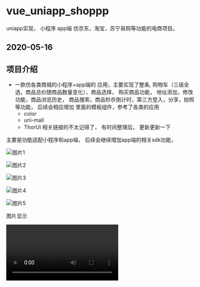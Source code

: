 # vue_uniapp_shoppp
uniapp实现， 小程序 app端 仿京东，淘宝，苏宁易购等功能的电商项目。


2020-05-16
---

## 项目介绍

- 一款仿各类商城的小程序+app端的 应用，主要实现了整条, 购物车（三级全选，商品总价随商品数量变化），商品选择，
购买商品功能， 地址添加，修改功能，商品浏览历史， 商品搜索，商品秒杀倒计时，第三方登入，分享，拍照等功能， 
后续会相应增加
 里面的模板组件，参考了各类的应用
    - color
    - uni-mall 
    - ThorUI 
    相关链接的不太记得了， 有时间整理后， 更新更新一下


主要是功能适配小程序和app端， 后续会继续增加app端的相关sdk功能，




![图片1](https://github.com/YouAge/vue_uniapp_shoppp/tree/master/video/img/1.jpg)

![图片2](https://github.com/YouAge/vue_uniapp_shoppp/tree/master/video/img/2.jpg)

![图片3](https://github.com/YouAge/vue_uniapp_shoppp/tree/master/video/img/3.jpg)

![图片4](https://github.com/YouAge/vue_uniapp_shoppp/tree/master/video/img/4.jpg)

![图片5](https://github.com/YouAge/vue_uniapp_shoppp/tree/master/video/img/5.jpg)


图片显示

<video src="https://github.com/YouAge/vue_uniapp_shoppp/tree/master/video/mp1.MP4" controls="controls"></viedo>


